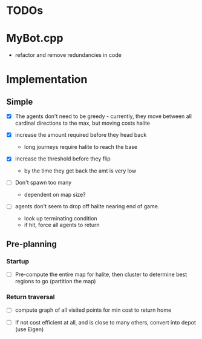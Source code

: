 # TODOs

# MyBot.cpp

- refactor and remove redundancies in code

# Implementation

## Simple

- [X] The agents don't need to be greedy - currently, they move between all cardinal directions to the max, but moving costs halite

- [X] increase the amount required before they head back
    - long journeys require halite to reach the base 

- [X] increase the threshold before they flip
    - by the time they get back the amt is very low
    
- [ ] Don't spawn too many
    - dependent on map size?
    
    
- [ ] agents don't seem to drop off halite nearing end of game. 
    - look up terminating condition
    - if hit, force all agents to return

## Pre-planning

### Startup

- [ ] Pre-compute the entire map for halite, then cluster to determine best regions to go (partition the map)


### Return traversal

- [ ] compute graph of all visited points for min cost to return home

- [ ] If not cost efficient at all, and is close to many others, convert into depot (use Eigen)